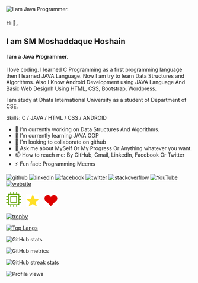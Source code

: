 ![I am Java Programmer.](https://media.licdn.com/dms/image/D5616AQHgftXiZA8Ggg/profile-displaybackgroundimage-shrink_350_1400/0/1676240488680?e=1681948800&v=beta&t=TGQSWFKaWqRvrBcUIUFh4g4XI9mhkCaMzDlKrIVSL6o)
#### Hi 👋,
## I am SM Moshaddaque Hoshain

#### I am a Java Programmer.

I love coding. I learned C Programming as a first programming language then I learned JAVA Language. Now I am try to learn Data Structures and Algorithms. Also I Know Android Development using JAVA Language And Basic Web Designh Using HTML, CSS, Bootstrap, Wordpress.

I am study at Dhata International University as a student of Department of CSE.

Skills: C / JAVA / HTML / CSS / ANDROID

- 🔭 I’m currently working on Data Structures And Algorithms. 
- 🌱 I’m currently learning JAVA OOP 
- 👯 I’m looking to collaborate on github 
- 💬 Ask me about MySelf Or My Progress Or Anything whatever you want. 
- 📫 How to reach me: By GitHub, Gmail, LinkedIn, Facebook Or Twitter 
- ⚡ Fun fact: Programming Meems 


[<img src='https://cdn.jsdelivr.net/npm/simple-icons@3.0.1/icons/github.svg' alt='github' height='40'>](https://github.com/moshaddaque)  [<img src='https://cdn.jsdelivr.net/npm/simple-icons@3.0.1/icons/linkedin.svg' alt='linkedin' height='40'>](https://www.linkedin.com/in/moshaddaque/)  [<img src='https://cdn.jsdelivr.net/npm/simple-icons@3.0.1/icons/facebook.svg' alt='facebook' height='40'>](https://www.facebook.com/moshaddaque.sm)  [<img src='https://cdn.jsdelivr.net/npm/simple-icons@3.0.1/icons/twitter.svg' alt='twitter' height='40'>](https://twitter.com/@moshaddaque)  [<img src='https://cdn.jsdelivr.net/npm/simple-icons@3.0.1/icons/stackoverflow.svg' alt='stackoverflow' height='40'>](https://stackoverflow.com/users/21200029)  [<img src='https://cdn.jsdelivr.net/npm/simple-icons@3.0.1/icons/youtube.svg' alt='YouTube' height='40'>](https://www.youtube.com/channel/https://www.youtube.com/channel/UCOlrdzVs98oCwL2NlszqtpQ)  [<img src='https://cdn.jsdelivr.net/npm/simple-icons@3.0.1/icons/icloud.svg' alt='website' height='40'>](https://moshaddaque.blogspot.com/)  

<a href='https://docs.github.com/en/developers'><img src='https://raw.githubusercontent.com/acervenky/animated-github-badges/master/assets/devbadge.gif' width='40' height='40'></a> <a href='https://stars.github.com/'><img src='https://raw.githubusercontent.com/acervenky/animated-github-badges/master/assets/starbadge.gif' width='35' height='35'></a> <a href='https://docs.github.com/en/github/supporting-the-open-source-community-with-github-sponsors'><img src='https://raw.githubusercontent.com/acervenky/animated-github-badges/master/assets/sponsorbadge.gif' width='35' height='35'></a> 

[![trophy](https://github-profile-trophy.vercel.app/?username=moshaddaque)](https://github.com/ryo-ma/github-profile-trophy)

<!-- [![Top Langs](https://github-readme-stats.vercel.app/api/top-langs/?username=moshaddaque)](https://github.com/anuraghazra/github-readme-stats) -->
[![Top Langs](https://github-readme-stats.vercel.app/api/top-langs/?username=moshaddaque&layout=compact)](https://github.com/anuraghazra/github-readme-stats)

![GitHub stats](https://github-readme-stats.vercel.app/api?username=moshaddaque&show_icons=true&count_private=true)  

<!-- ![GitHub Activity Graph](https://activity-graph.herokuapp.com/graph?username=moshaddaque)   -->

![GitHub metrics](https://metrics.lecoq.io/moshaddaque)  

![GitHub streak stats](https://streak-stats.demolab.com/?user=moshaddaque)  

![Profile views](https://gpvc.arturio.dev/moshaddaque)  
